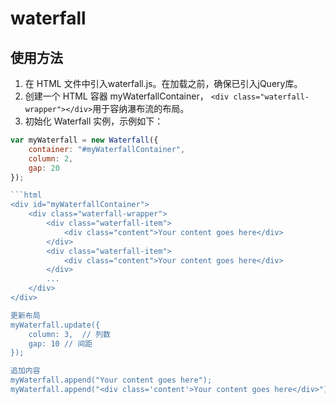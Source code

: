 # waterfall
## 使用方法

1. 在 HTML 文件中引入waterfall.js。在加载之前，确保已引入jQuery库。
2. 创建一个 HTML 容器 myWaterfallContainer， `<div class="waterfall-wrapper"></div>`用于容纳瀑布流的布局。
3. 初始化 Waterfall 实例，示例如下：


```javascript
var myWaterfall = new Waterfall({
    container: "#myWaterfallContainer",
    column: 2,
    gap: 20
});

```html
<div id="myWaterfallContainer">
    <div class="waterfall-wrapper">
        <div class="waterfall-item">
            <div class="content">Your content goes here</div>
        </div>
        <div class="waterfall-item">
            <div class="content">Your content goes here</div>
        </div>
        ...
    </div>
</div>

更新布局
myWaterfall.update({
    column: 3,  // 列数
    gap: 10 // 间距
});

追加内容
myWaterfall.append("Your content goes here");
myWaterfall.append("<div class='content'>Your content goes here</div>");
